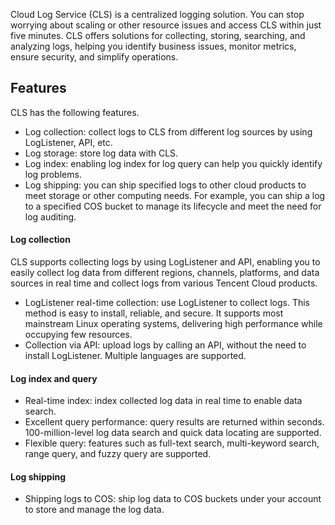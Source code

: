 
Cloud Log Service (CLS) is a centralized logging solution. You can stop worrying about scaling or other resource issues and access CLS within just five minutes. CLS offers solutions for collecting, storing, searching, and analyzing logs, helping you identify business issues, monitor metrics, ensure security, and simplify operations.


## Features
CLS has the following features.

- Log collection: collect logs to CLS from different log sources by using LogListener, API, etc.
- Log storage: store log data with CLS.
- Log index: enabling log index for log query can help you quickly identify log problems.
- Log shipping: you can ship specified logs to other cloud products to meet storage or other computing needs. For example, you can ship a log to a specified COS bucket to manage its lifecycle and meet the need for log auditing.

#### Log collection
CLS supports collecting logs by using LogListener and API, enabling you to easily collect log data from different regions, channels, platforms, and data sources in real time and collect logs from various Tencent Cloud products.
- LogListener real-time collection: use LogListener to collect logs. This method is easy to install, reliable, and secure. It supports most mainstream Linux operating systems, delivering high performance while occupying few resources.
- Collection via API: upload logs by calling an API, without the need to install LogListener. Multiple languages are supported.

#### Log index and query
- Real-time index: index collected log data in real time to enable data search.
- Excellent query performance: query results are returned within seconds. 100-million-level log data search and quick data locating are supported.
- Flexible query: features such as full-text search, multi-keyword search, range query, and fuzzy query are supported.

#### Log shipping
- Shipping logs to COS: ship log data to COS buckets under your account to store and manage the log data.
